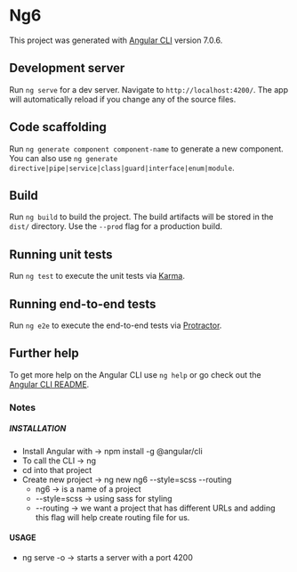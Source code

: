 # Ng6

This project was generated with [Angular CLI](https://github.com/angular/angular-cli) version 7.0.6.

## Development server

Run `ng serve` for a dev server. Navigate to `http://localhost:4200/`. The app will automatically reload if you change any of the source files.

## Code scaffolding

Run `ng generate component component-name` to generate a new component. You can also use `ng generate directive|pipe|service|class|guard|interface|enum|module`.

## Build

Run `ng build` to build the project. The build artifacts will be stored in the `dist/` directory. Use the `--prod` flag for a production build.

## Running unit tests

Run `ng test` to execute the unit tests via [Karma](https://karma-runner.github.io).

## Running end-to-end tests

Run `ng e2e` to execute the end-to-end tests via [Protractor](http://www.protractortest.org/).

## Further help

To get more help on the Angular CLI use `ng help` or go check out the [Angular CLI README](https://github.com/angular/angular-cli/blob/master/README.md).

### Notes

##### INSTALLATION

- Install Angular with -> npm install -g @angular/cli
- To call the CLI -> ng
- cd into that project
- Create new project -> ng new ng6 --style=scss --routing
  - ng6 -> is a name of a project
  - --style=scss -> using sass for styling
  - --routing -> we want a project that has different URLs and adding this flag will help create routing file for us.

#### USAGE

- ng serve -o -> starts a server with a port 4200
